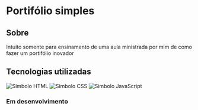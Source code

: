 # Portifólio simples

## Sobre
Intuito somente para ensinamento de uma aula ministrada por mim de como fazer um portifólio inovador

## Tecnologias utilizadas
<div style="display: inline;">
<img src="https://img.shields.io/badge/HTML-239120?style=for-the-badge&logo=html5&logoColor=white" alt="Simbolo HTML">
<img src="https://img.shields.io/badge/CSS-239120?&style=for-the-badge&logo=css3&logoColor=white" alt="Simbolo CSS">
<img src="https://img.shields.io/badge/JavaScript-323330?style=for-the-badge&logo=javascript&logoColor=F7DF1E" alt="Simbolo JavaScript">
</div>

### Em desenvolvimento 